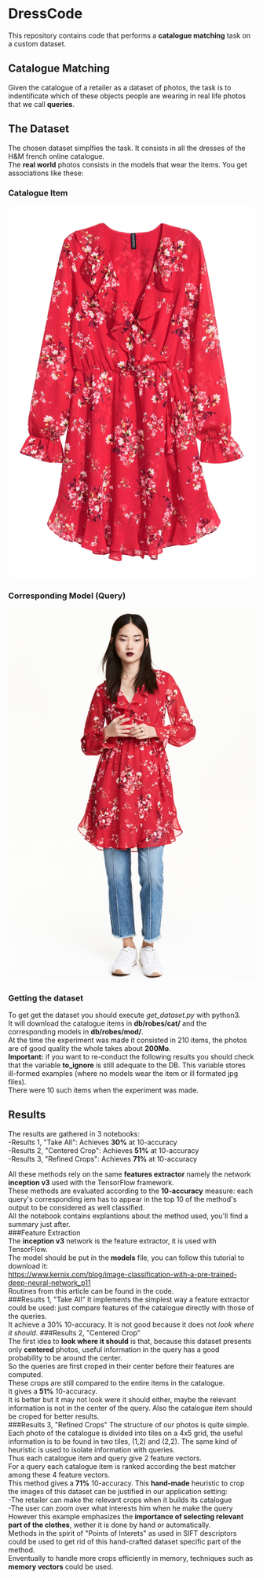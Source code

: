 # DressCode
This repository contains code that performs a **catalogue matching** task on a custom dataset.
## Catalogue Matching
Given the catalogue of a retailer as a dataset of photos, the task is to indentificate which of these objects people are wearing in 
real life photos that we call **queries**.
## The Dataset
The chosen dataset simplfies the task. It consists in all the dresses of the H&M french online catalogue.    
The **real world** photos consists in the models that wear the items. You get associations like these:
### Catalogue Item
![alt text](ex_cat.jpg "An item of the catalogue")
### Corresponding Model (Query)
![alt text](ex_mod.jpg "A model wearing it")
### Getting the dataset
To get get the dataset you should execute *get_dataset.py* with python3.   
It will download the catalogue items in **db/robes/cat/** and the corresponding models in **db/robes/mod/**.   
At the time the experiment was made it consisted in 210 items, the photos are of good quality the whole takes about **200Mo**.    
**Important:** if you want to re-conduct the following results you should check that the variable **to_ignore** is still 
adequate to the DB. This variable stores ill-formed examples (where no models wear the item or ill formated jpg files).   
There were 10 such items when the experiment was made.   
## Results   
The results are gathered in 3 notebooks:   
-Results 1, "Take All": Achieves **30%** at 10-accuracy   
-Results 2, "Centered Crop": Achieves **51%** at 10-accuracy     
-Results 3, "Refined Crops": Achieves **71%** at 10-accuracy

All these methods rely on the same **features extractor** namely the network **inception v3** used with the TensorFlow framework.    
These methods are evaluated according to the **10-accuracy** measure: each query's corresponding iem has to appear in the top 10 of the
method's output to be considered as well classified.      
All the notebook contains explantions about the method used, you'll find a summary just after.   
###Feature Extraction   
The **inception v3** network is the feature extractor, it is used with TensorFlow.    
The model should be put in the **models** file, you can follow this tutorial to download it:    
https://www.kernix.com/blog/image-classification-with-a-pre-trained-deep-neural-network_p11    
Routines from this article can be found in the code.    
###Results 1, "Take All"
It implements the simplest way a feature extractor could be used: just compare features of the catalogue directly with those of the queries.   
It achieve a 30% 10-accuracy. It is not good because it does not *look where it should*.
###Results 2, "Centered Crop"   
The first idea to **look where it should** is that, because this dataset presents only **centered** photos, useful information
in the query has a good probability to be around the center.   
So the queries are first croped in their center before their features are computed.   
These crops are still compared to the entire items in the catalogue.      
It gives a **51%** 10-accuracy.   
It is better but it may not look were it should either, maybe the relevant information is not in the center of the query. Also the catalogue item should be croped for better results.     
###Results 3, "Refined Crops"
The structure of our photos is quite simple.     
Each photo of the catalogue is divided into tiles on a 4x5 grid, the useful information is to be found in two tiles, (1,2) and (2,2). The same kind of heuristic is used to isolate information with queries.     
Thus each catalogue item and query give 2 feature vectors.  
For a query each catalogue item is ranked according the best matcher among these 4 feature vectors.    
This method gives a **71%** 10-accuracy.
This **hand-made** heuristic to crop the images of this dataset can be justified in our application setting:   
-The retailer can make the relevant crops when it builds its catalogue    
-The user can zoom over what interests him when he make the query    
However this example emphasizes the **importance of selecting relevant part of the clothes**, wether it is done by hand or automatically.   
Methods in the spirit of "Points of Interets" as used in SIFT descriptors could be used to get rid of this hand-crafted dataset
specific part of the method.    
Enventually to handle more crops efficiently in memory, techniques such as **memory vectors** could be used.    